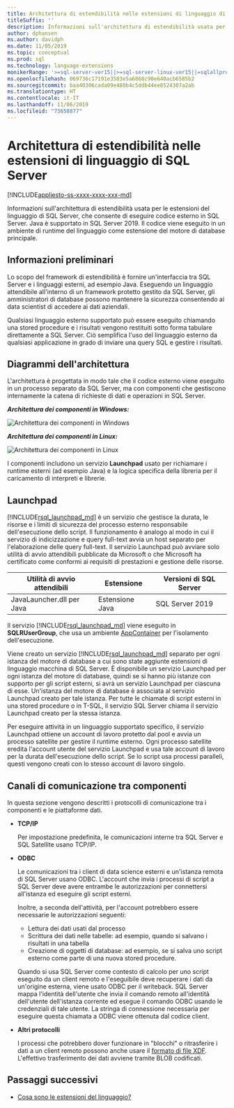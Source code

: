 ```yaml
---
title: Architettura di estendibilità nelle estensioni di linguaggio di SQL Server
titleSuffix: ''
description: Informazioni sull'architettura di estendibilità usata per le estensioni del linguaggio di SQL Server, che consente di eseguire codice esterno in SQL Server. Java è supportato in SQL Server 2019. Il codice viene eseguito in un ambiente di runtime del linguaggio come estensione del motore di database principale.
author: dphansen
ms.author: davidph
ms.date: 11/05/2019
ms.topic: conceptual
ms.prod: sql
ms.technology: language-extensions
monikerRange: '>=sql-server-ver15||>=sql-server-linux-ver15||=sqlallproducts-allversions'
ms.openlocfilehash: 069736c17191e3583e5a6868c90e640acb6585b2
ms.sourcegitcommit: baa40306cada09e480b4c5ddb44ee8524307a2ab
ms.translationtype: HT
ms.contentlocale: it-IT
ms.lasthandoff: 11/06/2019
ms.locfileid: "73658877"
---
```

# <a name="extensibility-architecture-in-sql-server-language-extensions"></a>Architettura di estendibilità nelle estensioni di linguaggio di SQL Server

[!INCLUDE[appliesto-ss-xxxx-xxxx-xxx-md](../../includes/appliesto-ss-xxxx-xxxx-xxx-md.md)]

Informazioni sull'architettura di estendibilità usata per le estensioni del linguaggio di SQL Server, che consente di eseguire codice esterno in SQL Server. Java è supportato in SQL Server 2019. Il codice viene eseguito in un ambiente di runtime del linguaggio come estensione del motore di database principale.

## <a name="background"></a>Informazioni preliminari

Lo scopo del framework di estendibilità è fornire un'interfaccia tra SQL Server e i linguaggi esterni, ad esempio Java. Eseguendo un linguaggio attendibile all'interno di un framework protetto gestito da SQL Server, gli amministratori di database possono mantenere la sicurezza consentendo ai data scientist di accedere ai dati aziendali.

<!-- We need to get a diagram like the one below.
The following diagram visually describes opportunities and benefits of the extensible architecture.

  ![Goals of integration with SQL Server](../media/ml-service-value-add.png "Machine Learning Services Value Add")
-->

Qualsiasi linguaggio esterno supportato può essere eseguito chiamando una stored procedure e i risultati vengono restituiti sotto forma tabulare direttamente a SQL Server. Ciò semplifica l'uso del linguaggio esterno da qualsiasi applicazione in grado di inviare una query SQL e gestire i risultati.

## <a name="architecture-diagrams"></a>Diagrammi dell'architettura

L'architettura è progettata in modo tale che il codice esterno viene eseguito in un processo separato da SQL Server, ma con componenti che gestiscono internamente la catena di richieste di dati e operazioni in SQL Server. 
  
  ***Architettura dei componenti in Windows:***

  ![Architettura dei componenti in Windows](../media/generic-architecture-windows.png "Architettura dei componenti in Windows")
  
  ***Architettura dei componenti in Linux:***
  
  ![Architettura dei componenti in Linux](../media/generic-architecture-linux.png "Architettura dei componenti in Linux")
  
I componenti includono un servizio **Launchpad** usato per richiamare i runtime esterni (ad esempio Java) e la logica specifica della libreria per il caricamento di interpreti e librerie.

<a name="launchpad"></a>

## <a name="launchpad"></a>Launchpad

[!INCLUDE[rsql_launchpad_md](../../includes/rsql-launchpad-md.md)] è un servizio che gestisce la durata, le risorse e i limiti di sicurezza del processo esterno responsabile dell'esecuzione dello script. Il funzionamento è analogo al modo in cui il servizio di indicizzazione e query full-text avvia un host separato per l'elaborazione delle query full-text. Il servizio Launchpad può avviare solo utilità di avvio attendibili pubblicate da Microsoft o che Microsoft ha certificato come conformi ai requisiti di prestazioni e gestione delle risorse.

| Utilità di avvio attendibili | Estensione | Versioni di SQL Server |
|-------------------|-----------|---------------------|
| JavaLauncher.dll per Java | Estensione Java | SQL Server 2019 |

Il servizio [!INCLUDE[rsql_launchpad_md](../../includes/rsql-launchpad-md.md)] viene eseguito in **SQLRUserGroup**, che usa un ambiente [AppContainer](https://docs.microsoft.com/windows/desktop/secauthz/appcontainer-isolation) per l'isolamento dell'esecuzione.

Viene creato un servizio [!INCLUDE[rsql_launchpad_md](../../includes/rsql-launchpad-md.md)] separato per ogni istanza del motore di database a cui sono state aggiunte estensioni di linguaggio macchina di SQL Server. È disponibile un servizio Launchpad per ogni istanza del motore di database, quindi se si hanno più istanze con supporto per gli script esterni, si avrà un servizio Launchpad per ciascuna di esse. Un'istanza del motore di database è associata al servizio Launchpad creato per tale istanza. Per tutte le chiamate di script esterni in una stored procedure o in T-SQL, il servizio SQL Server chiama il servizio Launchpad creato per la stessa istanza.

Per eseguire attività in un linguaggio supportato specifico, il servizio Launchpad ottiene un account di lavoro protetto dal pool e avvia un processo satellite per gestire il runtime esterno. Ogni processo satellite eredita l'account utente del servizio Launchpad e usa tale account di lavoro per la durata dell'esecuzione dello script. Se lo script usa processi paralleli, questi vengono creati con lo stesso account di lavoro singolo.

## <a name="communication-channels-between-components"></a>Canali di comunicazione tra componenti

In questa sezione vengono descritti i protocolli di comunicazione tra i componenti e le piattaforme dati.

+ **TCP/IP**

  Per impostazione predefinita, le comunicazioni interne tra SQL Server e SQL Satellite usano TCP/IP.

+ **ODBC**

  Le comunicazioni tra i client di data science esterni e un'istanza remota di SQL Server usano ODBC. L'account che invia i processi di script a SQL Server deve avere entrambe le autorizzazioni per connettersi all'istanza ed eseguire gli script esterni.

  Inoltre, a seconda dell'attività, per l'account potrebbero essere necessarie le autorizzazioni seguenti:

  + Lettura dei dati usati dal processo
  + Scrittura dei dati nelle tabelle: ad esempio, quando si salvano i risultati in una tabella
  + Creazione di oggetti di database: ad esempio, se si salva uno script esterno come parte di una nuova stored procedure.

  Quando si usa SQL Server come contesto di calcolo per uno script eseguito da un client remoto e l'eseguibile deve recuperare i dati da un'origine esterna, viene usato ODBC per il writeback. SQL Server mappa l'identità dell'utente che invia il comando remoto all'identità dell'utente dell'istanza corrente ed esegue il comando ODBC usando le credenziali di tale utente. La stringa di connessione necessaria per eseguire questa chiamata a ODBC viene ottenuta dal codice client.

+ **Altri protocolli**

  I processi che potrebbero dover funzionare in "blocchi" o ritrasferire i dati a un client remoto possono anche usare il [formato di file XDF](https://docs.microsoft.com/machine-learning-server/r/concept-what-is-xdf). L'effettivo trasferimento dei dati avviene tramite BLOB codificati.

## <a name="next-steps"></a>Passaggi successivi

+ [Cosa sono le estensioni del linguaggio?](../language-extensions-overview.md)
